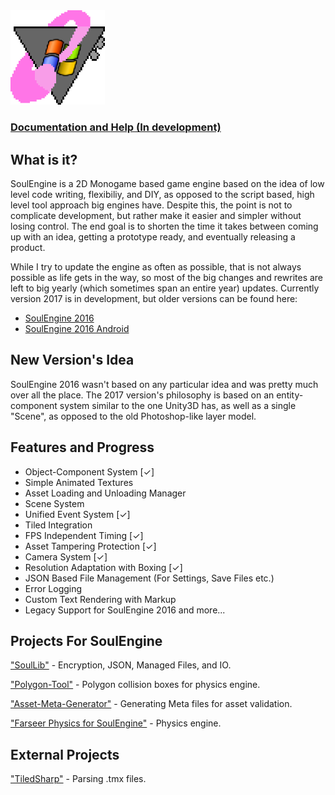 <img src="windowslogo.png" width=30%>

### [Documentation and Help (In development)](http://cryru.github.io/SoulEngine)



## What is it?

SoulEngine is a 2D Monogame based game engine based on the idea of low level code writing, flexibiliy, and DIY, as opposed to the script based, high level tool approach big engines have. Despite this, the point is not to complicate development, but rather make it easier and simpler without losing control. The end goal is to shorten the time it takes between coming up with an idea, getting a prototype ready, and eventually releasing a product.

While I try to update the engine as often as possible, that is not always possible as life gets in the way, so most of the big changes and rewrites are left to big yearly (which sometimes span an entire year) updates. Currently version 2017 is in development, but older versions can be found here:

* [SoulEngine 2016](https://github.com/Cryru/SoulEngine-2016)
* [SoulEngine 2016 Android](https://github.com/Cryru/SoulEngine-2016-Android)

## New Version's Idea

SoulEngine 2016 wasn't based on any particular idea and was pretty much over all the place. The 2017 version's philosophy is based on an entity-component system similar to the one Unity3D has, as well as a single "Scene", as opposed to the old Photoshop-like layer model.

## Features and Progress

- Object-Component System [&#10003;]
- Simple Animated Textures
- Asset Loading and Unloading Manager
- Scene System
- Unified Event System [&#10003;]
- Tiled Integration
- FPS Independent Timing [&#10003;]
- Asset Tampering Protection [&#10003;]
- Camera System [&#10003;]
- Resolution Adaptation with Boxing [&#10003;]
- JSON Based File Management (For Settings, Save Files etc.)
- Error Logging
- Custom Text Rendering with Markup
- Legacy Support for SoulEngine 2016
and more...

## Projects For SoulEngine

["SoulLib"](https://github.com/Cryru/SoulLib) - Encryption, JSON, Managed Files, and IO.

["Polygon-Tool"](https://github.com/Cryru/SE-Polygon-Tool) - Polygon collision boxes for physics engine.

["Asset-Meta-Generator"](https://github.com/Cryru/SE-Asset-Meta-Generator) - Generating Meta files for asset validation.

["Farseer Physics for SoulEngine"](https://github.com/Cryru/SoulEngine-Farseer) - Physics engine.

## External Projects

["TiledSharp"](https://github.com/marshallward/TiledSharp) - Parsing .tmx files.
